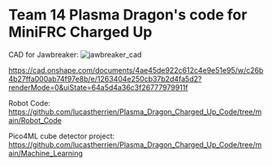 # Team 14 Plasma Dragon's code for MiniFRC Charged Up

CAD for Jawbreaker:
![jawbreaker_cad]([https://github.com/lucastherrien/Plasma_Dragon_Charged_Up_Code/blob/main/readme_images/jawbreaker_cad.png])

https://cad.onshape.com/documents/4ae45de922c612c4e9e51e95/w/c26b4b27ffa000ab74f97e8b/e/1263404e250cb37b2d4fa5d2?renderMode=0&uiState=64a5d4a36c3f26777979911f

Robot Code:
https://github.com/lucastherrien/Plasma_Dragon_Charged_Up_Code/tree/main/Robot_Code

Pico4ML cube detector project:
https://github.com/lucastherrien/Plasma_Dragon_Charged_Up_Code/tree/main/Machine_Learning
 
